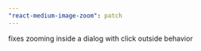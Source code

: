 ```yaml
---
"react-medium-image-zoom": patch
---
```


fixes zooming inside a dialog with click outside behavior
